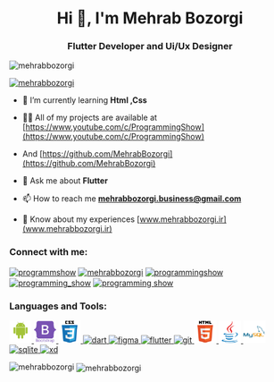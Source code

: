 <h1 align="center">Hi 👋, I'm Mehrab Bozorgi</h1>
<h3 align="center">Flutter Developer and Ui/Ux Designer</h3>

<p align="left"> <img src="https://komarev.com/ghpvc/?username=mehrabbozorgi&label=Profile%20views&color=0e75b6&style=flat" alt="mehrabbozorgi" /> </p>

<p align="left"> <a href="https://github.com/ryo-ma/github-profile-trophy"><img src="https://github-profile-trophy.vercel.app/?username=mehrabbozorgi" alt="mehrabbozorgi" /></a> </p>

- 🌱 I’m currently learning **Html ,Css**

- 👨‍💻 All of my projects are available at [https://www.youtube.com/c/ProgrammingShow](https://www.youtube.com/c/ProgrammingShow)

- And [https://github.com/MehrabBozorgi](https://github.com/MehrabBozorgi)

- 💬 Ask me about **Flutter**

- 📫 How to reach me **mehrabbozorgi.business@gmail.com**

- 📄 Know about my experiences [www.mehrabbozorgi.ir](www.mehrabbozorgi.ir)

<h3 align="left">Connect with me:</h3>
<p align="left">
<a href="https://twitter.com/programmshow" target="blank"><img align="center" src="https://raw.githubusercontent.com/rahuldkjain/github-profile-readme-generator/master/src/images/icons/Social/twitter.svg" alt="programmshow" height="30" width="40" /></a>
<a href="https://linkedin.com/in/mehrabbozorgi" target="blank"><img align="center" src="https://raw.githubusercontent.com/rahuldkjain/github-profile-readme-generator/master/src/images/icons/Social/linked-in-alt.svg" alt="mehrabbozorgi" height="30" width="40" /></a>
<a href="https://fb.com/programmingshow" target="blank"><img align="center" src="https://raw.githubusercontent.com/rahuldkjain/github-profile-readme-generator/master/src/images/icons/Social/facebook.svg" alt="programmingshow" height="30" width="40" /></a>
<a href="https://instagram.com/programming_show" target="blank"><img align="center" src="https://raw.githubusercontent.com/rahuldkjain/github-profile-readme-generator/master/src/images/icons/Social/instagram.svg" alt="programming_show" height="30" width="40" /></a>
<a href="https://www.youtube.com/c/programming show" target="blank"><img align="center" src="https://raw.githubusercontent.com/rahuldkjain/github-profile-readme-generator/master/src/images/icons/Social/youtube.svg" alt="programming show" height="30" width="40" /></a>
</p>

<h3 align="left">Languages and Tools:</h3>
<p align="left"> <a href="https://developer.android.com" target="_blank" rel="noreferrer"> <img src="https://raw.githubusercontent.com/devicons/devicon/master/icons/android/android-original-wordmark.svg" alt="android" width="40" height="40"/> </a> <a href="https://getbootstrap.com" target="_blank" rel="noreferrer"> <img src="https://raw.githubusercontent.com/devicons/devicon/master/icons/bootstrap/bootstrap-plain-wordmark.svg" alt="bootstrap" width="40" height="40"/> </a> <a href="https://www.w3schools.com/css/" target="_blank" rel="noreferrer"> <img src="https://raw.githubusercontent.com/devicons/devicon/master/icons/css3/css3-original-wordmark.svg" alt="css3" width="40" height="40"/> </a> <a href="https://dart.dev" target="_blank" rel="noreferrer"> <img src="https://www.vectorlogo.zone/logos/dartlang/dartlang-icon.svg" alt="dart" width="40" height="40"/> </a> <a href="https://www.figma.com/" target="_blank" rel="noreferrer"> <img src="https://www.vectorlogo.zone/logos/figma/figma-icon.svg" alt="figma" width="40" height="40"/> </a> <a href="https://flutter.dev" target="_blank" rel="noreferrer"> <img src="https://www.vectorlogo.zone/logos/flutterio/flutterio-icon.svg" alt="flutter" width="40" height="40"/> </a> <a href="https://git-scm.com/" target="_blank" rel="noreferrer"> <img src="https://www.vectorlogo.zone/logos/git-scm/git-scm-icon.svg" alt="git" width="40" height="40"/> </a> <a href="https://www.w3.org/html/" target="_blank" rel="noreferrer"> <img src="https://raw.githubusercontent.com/devicons/devicon/master/icons/html5/html5-original-wordmark.svg" alt="html5" width="40" height="40"/> </a> <a href="https://www.java.com" target="_blank" rel="noreferrer"> <img src="https://raw.githubusercontent.com/devicons/devicon/master/icons/java/java-original.svg" alt="java" width="40" height="40"/> </a> <a href="https://www.mysql.com/" target="_blank" rel="noreferrer"> <img src="https://raw.githubusercontent.com/devicons/devicon/master/icons/mysql/mysql-original-wordmark.svg" alt="mysql" width="40" height="40"/> </a> <a href="https://www.sqlite.org/" target="_blank" rel="noreferrer"> <img src="https://www.vectorlogo.zone/logos/sqlite/sqlite-icon.svg" alt="sqlite" width="40" height="40"/> </a> <a href="https://www.adobe.com/products/xd.html" target="_blank" rel="noreferrer"> <img src="https://cdn.worldvectorlogo.com/logos/adobe-xd.svg" alt="xd" width="40" height="40"/> </a> </p>

<p><img align="left" src="https://github-readme-stats.vercel.app/api/top-langs?username=mehrabbozorgi&show_icons=true&locale=en&layout=compact" alt="mehrabbozorgi" /></p>

<p>&nbsp;<img align="center" src="https://github-readme-stats.vercel.app/api?username=mehrabbozorgi&show_icons=true&locale=en" alt="mehrabbozorgi" /></p>
